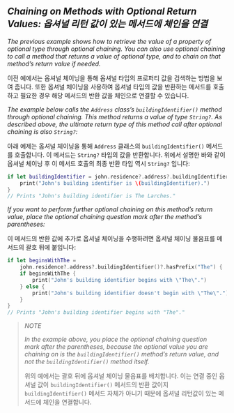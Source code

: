 ## *Chaining on Methods with Optional Return Values: 옵셔널 리턴 값이 있는 메서드에 체인을 연결*

*The previous example shows how to retrieve the value of a property of optional type through optional chaining. You can also use optional chaining to call a method that returns a value of optional type, and to chain on that method’s return value if needed.*

이전 예에서는 옵셔널 체이닝을 통해 옵셔널 타입의 프로퍼티 값을 검색하는 방법을 보여 줍니다. 또한 옵셔널 체이닝을 사용하여 옵셔널 타입의 값을 반환하는 메서드를 호출하고 필요한 경우 해당 메서드의 반환 값을 체인으로 연결할 수 있습니다.

*The example below calls the `Address` class’s `buildingIdentifier()` method through optional chaining. This method returns a value of type `String?`. As described above, the ultimate return type of this method call after optional chaining is also `String?`:*

아래 예제는 옵셔널 체이닝을 통해 `Address` 클래스의 `buildingIdentifier()` 메서드를 호출합니다. 이 메서드는 `String?` 타입의 값을 반환합니다. 위에서 설명한 바와 같이 옵셔널 체이닝 후 이 메서드 호출의 최종 반환 타입 역시 `String?` 입니다:

```swift
if let buildingIdentifier = john.residence?.address?.buildingIdentifier() {
    print("John's building identifier is \(buildingIdentifier).")
}
// Prints "John's building identifier is The Larches."
```

*If you want to perform further optional chaining on this method’s return value, place the optional chaining question mark after the method’s parentheses:*

이 메서드의 반환 값에 추가로 옵셔널 체이닝을 수행하려면 옵셔널 체이닝 물음표를 메서드의 괄호 뒤에 붙입니다:

```swift
if let beginsWithThe =
    john.residence?.address?.buildingIdentifier()?.hasPrefix("The") {
    if beginsWithThe {
        print("John's building identifier begins with \"The\".")
    } else {
        print("John's building identifier doesn't begin with \"The\".")
    }
}
// Prints "John's building identifier begins with "The"."
```

> *NOTE*
> 
> *In the example above, you place the optional chaining question mark after the parentheses, because the optional value you are chaining on is the `buildingIdentifier()` method’s return value, and not the `buildingIdentifier()` method itself.*
> 
> 위의 예에서는 괄호 뒤에 옵셔널 체이닝 물음표를 배치합니다. 이는 연결 중인 옵셔널 값이 `buildingIdentifier()` 메서드의 반환 값이지 `buildingIdentifier()` 메서드 자체가 아니기 때문에 옵셔널 리턴값이 있는 메서드에 체인을 연결합니다.


